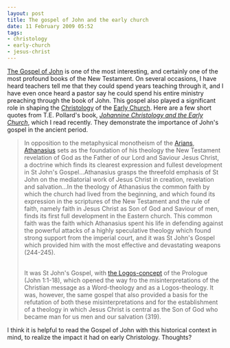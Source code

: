 ```yaml
---
layout: post
title: The gospel of John and the early church
date: 11 February 2009 05:52
tags:
- christology
- early-church
- jesus-christ
---
```

<p><a href="http://en.wikipedia.org/wiki/The_Gospel_of_John">The Gospel of John</a> is one of the most interesting, and certainly one of the most profound books of the New Testament.  On several occasions, I have heard teachers tell me that they could spend years teaching through it, and I have even once heard a pastor say he could spend his entire ministry preaching through the book of John.  This gospel also played a significant role in shaping the <a href="http://en.wikipedia.org/wiki/Christology">Christology</a> of the <a href="http://en.wikipedia.org/wiki/Early_church">Early Church</a>.  Here are a few short quotes from T.E. Pollard's book, <a href="http://www.amazon.com/Johannine-Christology-Society-Testament-Monograph/dp/0521018684/ref=sr_1_1?ie=UTF8&amp;s=books&amp;qid=1234377975&amp;sr=8-1"><span style="font-style: italic;">Johannine Christology and the Early Church</span></a>, which I read recently.  They demonstrate the importance of John's gospel in the ancient period.</p>

<blockquote>
In opposition to the metaphysical monotheism of the <a href="http://en.wikipedia.org/wiki/Arianism">Arians</a>, <a href="http://en.wikipedia.org/wiki/Athanasius">Athanasius</a> sets as the foundation of his theology the New Testament revelation of God as the Father of our Lord and Saviour Jesus Christ, a doctrine which finds its clearest expression and fullest development in St John's Gospel...Athanasius grasps the threefold emphasis of St John on the mediatorial work of Jesus Christ in creation, revelation and salvation...In the theology of Athanasius the common faith by which the church had lived from the beginning, and which found its expression in the scriptures of the New Testament and the rule of faith, namely faith in Jesus Christ as Son of God and Saviour of men, finds its first full development in the Eastern church.  This common faith was the faith which Athanasius spent his life in defending against the powerful attacks of a highly speculative theology which found strong support from the imperial court, and it was St John's Gospel which provided him with the most effective and devastating weapons (244-245).<br><br>

It was St John's Gospel, with <a href="http://en.wikipedia.org/wiki/Jesus_Christ_the_Logos">the Logos-concept</a> of the Prologue (John 1:1-18), which opened the way fro the misinterpretations of the Christian message as a Word-theology and as a Logos-theology.  It was, however, the same gospel that also provided a basis for the refutation of both these misinterpretations and for the establishment of a theology in which Jesus Christ is central as the Son of God who became man for us men and our salvation (319).
</blockquote>

I think it is helpful to read the Gospel of John with this historical context in mind, to realize the impact it had on early Christology. Thoughts?
